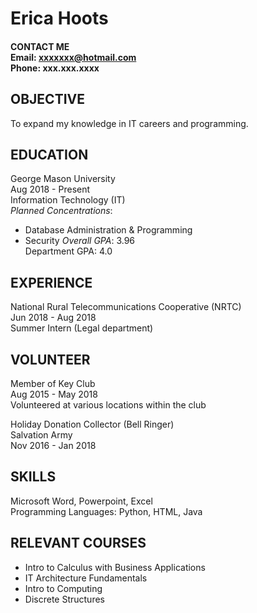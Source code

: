 # Erica Hoots

#### CONTACT ME<br> Email: xxxxxxx@hotmail.com<br> Phone: xxx.xxx.xxxx

## OBJECTIVE
To expand my knowledge in IT careers and programming.

## EDUCATION
George Mason University<br> Aug 2018 - Present<br> Information Technology (IT)<br>
*Planned Concentrations*:
+ Database Administration & Programming
+ Security
*Overall GPA*: 3.96<br> Department GPA: 4.0

## EXPERIENCE
National Rural Telecommunications Cooperative (NRTC)<br> Jun 2018 - Aug 2018<br> 
Summer Intern (Legal department)

## VOLUNTEER
Member of Key Club<br> Aug 2015 - May 2018<br> Volunteered at various locations within the club
	
Holiday Donation Collector (Bell Ringer)<br> Salvation Army<br> Nov 2016 - Jan 2018

## SKILLS
Microsoft Word, Powerpoint, Excel<br> Programming Languages: Python, HTML, Java<br>

## RELEVANT COURSES
+ Intro to Calculus with Business Applications<br> 
+ IT Architecture Fundamentals<br>
+ Intro to Computing<br> 
+ Discrete Structures
